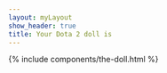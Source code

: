 ```yaml
---
layout: myLayout
show_header: true
title: Your Dota 2 doll is
---
```


<script>
    const url = new URL(window.location.href);
    let openidParam = url.searchParams.get("openid.claimed_id")
    let steamID64 = null

    if (openidParam) {
        steamID64 = openidParam.replace('https://steamcommunity.com/openid/id/','');
    } else {
        steamID64 = url.searchParams.get('id')
    }
    
    const steamID32 = SteamIDConverter.toSteamID3(steamID64).split(':')[2].slice(0, -1)
</script>


{% include components/the-doll.html %}

